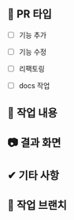 ## 📌 PR 타입

[//]: # ([x] 이렇게하면 체크돼요)
- [ ] 기능 추가
- [ ] 기능 수정
- [ ] 리팩토링
- [ ] docs 작업


## 📄 작업 내용
[//]: # (ex&#41; 구글 소셜 로그인 기능추가, 프로젝트 모집글 쓰기 API 작성)


## 📷 결과 화면
[//]: # (포스트맨 실행결과를 캡처해주세요)

## ✔ 기타 사항
[//]: # (리뷰 받고 싶은 포인트를 적어주세요!)

## 🌳 작업 브랜치
[//]: # (ex&#41;  feat/IS-1)
